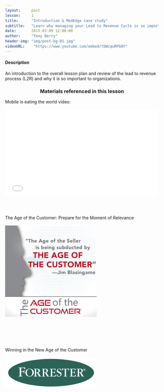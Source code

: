 ```yaml
---
layout:     post
lesson: 	1
title:      "Introduction & MedEdge case study"
subtitle:   "Learn why managing your Lead to Revenue Cycle is so important"
date:       2015-03-09 12:00:00
author:     "Tony Berry"
header-img: "img/post-bg-01.jpg"
videoURL:    "https://www.youtube.com/embed/tbWzquRPG8Y"
---
```


<h4>Description</h4>

<p>An introduction to the overall lesson plan and review of the lead to revenue process (L2R) and why it is so important to organizations.</p>


<section class="materials">
<h3 style="text-align:center;">Materials referenced in this lesson</h3>

<div>Mobile is eating the world video:</div>
<br>
<iframe src="//player.vimeo.com/video/110428014?title=0&amp;byline=0&amp;portrait=0&amp;color=3e7287" width="500" height="281" frameborder="0" webkitallowfullscreen mozallowfullscreen allowfullscreen></iframe>


<br><br>
<div>The Age of the Customer: Prepare for the Moment of Relevance</div><br>
<a href="http://amzn.to/1AfL4MW"><img src="/img/AgeOfTheCustomer_3b.jpg" alt="New age of the customer" height="300" width="300"/></a>

<br><br>
<br><br>
<div>Winning in the New Age of the Customer</div><br>
<a href="https://solutions.forrester.com/age-of-the-customer"><img src="/img/Forrester.png" alt="Winning in the new age of the customer" height="100" width="300"/></a>



</section>




